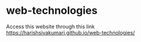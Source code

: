 # web-technologies

Access this website through this link   https://harishsivakumarj.github.io/web-technologies/
